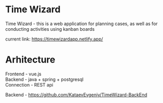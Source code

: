 # Time Wizard

Time Wizard - this is a web application for planning cases, as well as for conducting activities using kanban boards

current link: https://timewizardapp.netlify.app/

# Arhitecture
Frontend - vue.js <br/>
Backend - java + spring + postgresql <br/>
Сonnection - REST api <br/>

Backend - https://github.com/KataevEvgeniy/TimeWizard-BackEnd
